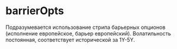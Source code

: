 # barrierOpts
 
 Подразумевается использование стрипа барьерных опционов (исполнение европейское, барьер европейский).
 Волатильность постоянная, соответствует исторической за 1Y-5Y.

